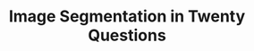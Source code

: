 ---
title: "Image Segmentation in Twenty Questions"
collection: publications
permalink: /publication/2015-rupprecht2015image
year: 2015
venue: 'Proceedings of the IEEE Conference on Computer Vision and Pattern Recognition'
authors: 'Rupprecht, Christian and Peter, Loic and Navab, Nassir'
paperurl: 'http://openaccess.thecvf.com/content_cvpr_2015/papers/Rupprecht_Image_Segmentation_in_2015_CVPR_paper.pdf'
bibtex: "@inproceedings{rupprecht2015image,\n    author = \"Rupprecht, Christian and Peter, Loic and Navab, Nassir\",\n    title = \"Image Segmentation in Twenty Questions\",\n    booktitle = \"Proceedings of the IEEE Conference on Computer Vision and Pattern Recognition\",\n    pages = \"3314--3322\",\n    year = \"2015\"\n}\n"
---